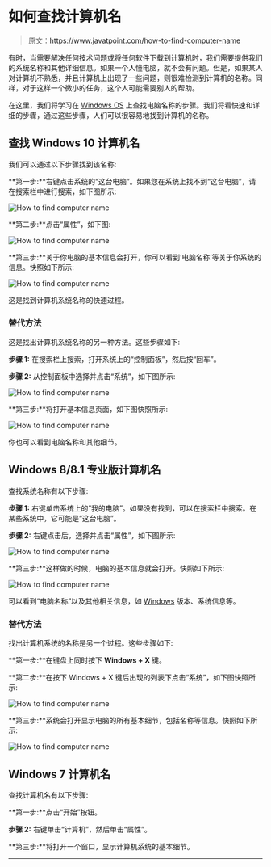 # 如何查找计算机名

> 原文：<https://www.javatpoint.com/how-to-find-computer-name>

有时，当需要解决任何技术问题或将任何软件下载到计算机时，我们需要提供我们的系统名称和其他详细信息。如果一个人懂电脑，就不会有问题。但是，如果某人对计算机不熟悉，并且计算机上出现了一些问题，则很难检测到计算机的名称。同样，对于这样一个微小的任务，这个人可能需要别人的帮助。

在这里，我们将学习在 [Windows OS](https://www.javatpoint.com/windows) 上查找电脑名称的步骤。我们将看快速和详细的步骤，通过这些步骤，人们可以很容易地找到计算机的名称。

## 查找 Windows 10 计算机名

我们可以通过以下步骤找到该名称:

**第一步:**右键点击系统的“这台电脑”。如果您在系统上找不到“这台电脑”，请在搜索栏中进行搜索，如下图所示:

![How to find computer name](img/ff39fac5187047f8b9ff39e5a1f05620.png)

**第二步:**点击“属性”，如下图:

![How to find computer name](img/f5deb632de184e8af637848e9255854b.png)

**第三步:**关于你电脑的基本信息会打开，你可以看到‘电脑名称’等关于你系统的信息。快照如下所示:

![How to find computer name](img/6e309dc95a32f394266fa61319c44e48.png)

这是找到计算机系统名称的快速过程。

### 替代方法

这是找出计算机系统名称的另一种方法。这些步骤如下:

**步骤 1:** 在搜索栏上搜索，打开系统上的“控制面板”，然后按“回车”。

**步骤 2:** 从控制面板中选择并点击“系统”，如下图所示:

![How to find computer name](img/b18a4eef42d0ed90903d61975a94e3d3.png)

**第三步:**将打开基本信息页面，如下图快照所示:

![How to find computer name](img/8265cc218dd7fe78255fcd6b3a8b1052.png)

你也可以看到电脑名称和其他细节。

## Windows 8/8.1 专业版计算机名

查找系统名称有以下步骤:

**步骤 1:** 右键单击系统上的“我的电脑”。如果没有找到，可以在搜索栏中搜索。在某些系统中，它可能是“这台电脑”。

**步骤 2:** 右键点击后，选择并点击“属性”，如下图所示:

![How to find computer name](img/ea59e3a61f06765441b1772c41386bd1.png)

**第三步:**这样做的时候，电脑的基本信息就会打开。快照如下所示:

![How to find computer name](img/b377e370186d6884fa08410915e30bff.png)

可以看到“电脑名称”以及其他相关信息，如 [Windows](https://www.javatpoint.com/what-is-windows) 版本、系统信息等。

### 替代方法

找出计算机系统的名称是另一个过程。这些步骤如下:

**第一步:**在键盘上同时按下 **Windows + X** 键。

**第二步:**在按下 Windows + X 键后出现的列表下点击“系统”，如下图快照所示:

![How to find computer name](img/ac1aaa5960c803fd8bebcc7596fb7aeb.png)

**第三步:**系统会打开显示电脑的所有基本细节，包括名称等信息。快照如下所示:

![How to find computer name](img/7d61f687be1e91031402298f811604ce.png)

## Windows 7 计算机名

查找计算机名有以下步骤:

**第一步:**点击“开始”按钮。

**步骤 2:** 右键单击“计算机”，然后单击“属性”。

**第三步:**将打开一个窗口，显示计算机系统的基本细节。

* * *